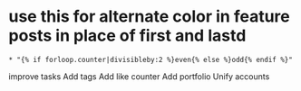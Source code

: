 #  use this for alternate color in feature posts in place of first and lastd 
    * "{% if forloop.counter|divisibleby:2 %}even{% else %}odd{% endif %}"

improve tasks
Add tags
Add like counter
Add portfolio
Unify accounts